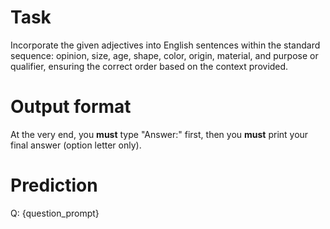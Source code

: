 # Task
Incorporate the given adjectives into English sentences within the standard sequence: opinion, size, age, shape, color, origin, material, and purpose or qualifier, ensuring the correct order based on the context provided.

# Output format
At the very end, you **must** type "Answer:" first, then you **must** print your final answer (option letter only).

# Prediction
Q: {question_prompt}